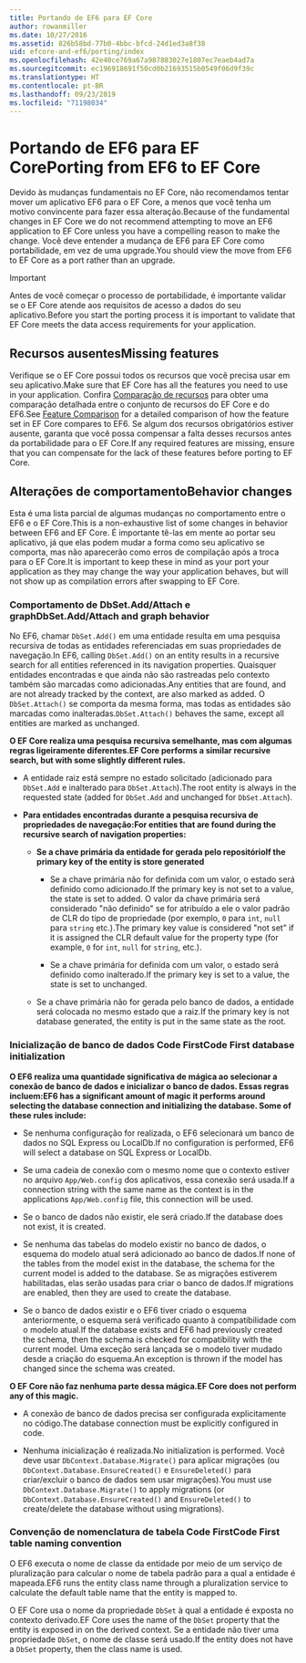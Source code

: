 ```yaml
---
title: Portando de EF6 para EF Core
author: rowanmiller
ms.date: 10/27/2016
ms.assetid: 826b58bd-77b0-4bbc-bfcd-24d1ed3a8f38
uid: efcore-and-ef6/porting/index
ms.openlocfilehash: 42e40ce769a67a987883027e1807ec7eaeb4ad7a
ms.sourcegitcommit: ec196918691f50cd0b21693515b0549f06d9f39c
ms.translationtype: HT
ms.contentlocale: pt-BR
ms.lasthandoff: 09/23/2019
ms.locfileid: "71198034"
---
```

# <a name="porting-from-ef6-to-ef-core"></a><span data-ttu-id="3867b-102">Portando de EF6 para EF Core</span><span class="sxs-lookup"><span data-stu-id="3867b-102">Porting from EF6 to EF Core</span></span>

<span data-ttu-id="3867b-103">Devido às mudanças fundamentais no EF Core, não recomendamos tentar mover um aplicativo EF6 para o EF Core, a menos que você tenha um motivo convincente para fazer essa alteração.</span><span class="sxs-lookup"><span data-stu-id="3867b-103">Because of the fundamental changes in EF Core we do not recommend attempting to move an EF6 application to EF Core unless you have a compelling reason to make the change.</span></span>
<span data-ttu-id="3867b-104">Você deve entender a mudança de EF6 para EF Core como portabilidade, em vez de uma upgrade.</span><span class="sxs-lookup"><span data-stu-id="3867b-104">You should view the move from EF6 to EF Core as a port rather than an upgrade.</span></span>

> [!IMPORTANT]
> <span data-ttu-id="3867b-105">Antes de você começar o processo de portabilidade, é importante validar se o EF Core atende aos requisitos de acesso a dados do seu aplicativo.</span><span class="sxs-lookup"><span data-stu-id="3867b-105">Before you start the porting process it is important to validate that EF Core meets the data access requirements for your application.</span></span>

## <a name="missing-features"></a><span data-ttu-id="3867b-106">Recursos ausentes</span><span class="sxs-lookup"><span data-stu-id="3867b-106">Missing features</span></span>

<span data-ttu-id="3867b-107">Verifique se o EF Core possui todos os recursos que você precisa usar em seu aplicativo.</span><span class="sxs-lookup"><span data-stu-id="3867b-107">Make sure that EF Core has all the features you need to use in your application.</span></span> <span data-ttu-id="3867b-108">Confira [Comparação de recursos](xref:efcore-and-ef6/index) para obter uma comparação detalhada entre o conjunto de recursos do EF Core e do EF6.</span><span class="sxs-lookup"><span data-stu-id="3867b-108">See [Feature Comparison](xref:efcore-and-ef6/index) for a detailed comparison of how the feature set in EF Core compares to EF6.</span></span> <span data-ttu-id="3867b-109">Se algum dos recursos obrigatórios estiver ausente, garanta que você possa compensar a falta desses recursos antes da portabilidade para o EF Core.</span><span class="sxs-lookup"><span data-stu-id="3867b-109">If any required features are missing, ensure that you can compensate for the lack of these features before porting to EF Core.</span></span>

## <a name="behavior-changes"></a><span data-ttu-id="3867b-110">Alterações de comportamento</span><span class="sxs-lookup"><span data-stu-id="3867b-110">Behavior changes</span></span>

<span data-ttu-id="3867b-111">Esta é uma lista parcial de algumas mudanças no comportamento entre o EF6 e o EF Core.</span><span class="sxs-lookup"><span data-stu-id="3867b-111">This is a non-exhaustive list of some changes in behavior between EF6 and EF Core.</span></span> <span data-ttu-id="3867b-112">É importante tê-las em mente ao portar seu aplicativo, já que elas podem mudar a forma como seu aplicativo se comporta, mas não aparecerão como erros de compilação após a troca para o EF Core.</span><span class="sxs-lookup"><span data-stu-id="3867b-112">It is important to keep these in mind as your port your application as they may change the way your application behaves, but will not show up as compilation errors after swapping to EF Core.</span></span>

### <a name="dbsetaddattach-and-graph-behavior"></a><span data-ttu-id="3867b-113">Comportamento de DbSet.Add/Attach e graph</span><span class="sxs-lookup"><span data-stu-id="3867b-113">DbSet.Add/Attach and graph behavior</span></span>

<span data-ttu-id="3867b-114">No EF6, chamar `DbSet.Add()` em uma entidade resulta em uma pesquisa recursiva de todas as entidades referenciadas em suas propriedades de navegação.</span><span class="sxs-lookup"><span data-stu-id="3867b-114">In EF6, calling `DbSet.Add()` on an entity results in a recursive search for all entities referenced in its navigation properties.</span></span> <span data-ttu-id="3867b-115">Quaisquer entidades encontradas e que ainda não são rastreadas pelo contexto também são marcadas como adicionadas.</span><span class="sxs-lookup"><span data-stu-id="3867b-115">Any entities that are found, and are not already tracked by the context, are also marked as added.</span></span> <span data-ttu-id="3867b-116">O `DbSet.Attach()` se comporta da mesma forma, mas todas as entidades são marcadas como inalteradas.</span><span class="sxs-lookup"><span data-stu-id="3867b-116">`DbSet.Attach()` behaves the same, except all entities are marked as unchanged.</span></span>

<span data-ttu-id="3867b-117">**O EF Core realiza uma pesquisa recursiva semelhante, mas com algumas regras ligeiramente diferentes.**</span><span class="sxs-lookup"><span data-stu-id="3867b-117">**EF Core performs a similar recursive search, but with some slightly different rules.**</span></span>

*  <span data-ttu-id="3867b-118">A entidade raiz está sempre no estado solicitado (adicionado para `DbSet.Add` e inalterado para `DbSet.Attach`).</span><span class="sxs-lookup"><span data-stu-id="3867b-118">The root entity is always in the requested state (added for `DbSet.Add` and unchanged for `DbSet.Attach`).</span></span>

*  <span data-ttu-id="3867b-119">**Para entidades encontradas durante a pesquisa recursiva de propriedades de navegação:**</span><span class="sxs-lookup"><span data-stu-id="3867b-119">**For entities that are found during the recursive search of navigation properties:**</span></span>

    *  <span data-ttu-id="3867b-120">**Se a chave primária da entidade for gerada pelo repositório**</span><span class="sxs-lookup"><span data-stu-id="3867b-120">**If the primary key of the entity is store generated**</span></span>

        * <span data-ttu-id="3867b-121">Se a chave primária não for definida com um valor, o estado será definido como adicionado.</span><span class="sxs-lookup"><span data-stu-id="3867b-121">If the primary key is not set to a value, the state is set to added.</span></span> <span data-ttu-id="3867b-122">O valor da chave primária será considerado "não definido" se for atribuído a ele o valor padrão de CLR do tipo de propriedade (por exemplo, `0` para `int`, `null` para `string` etc.).</span><span class="sxs-lookup"><span data-stu-id="3867b-122">The primary key value is considered "not set" if it is assigned the CLR default value for the property type (for example, `0` for `int`, `null` for `string`, etc.).</span></span>

        * <span data-ttu-id="3867b-123">Se a chave primária for definida com um valor, o estado será definido como inalterado.</span><span class="sxs-lookup"><span data-stu-id="3867b-123">If the primary key is set to a value, the state is set to unchanged.</span></span>

    *  <span data-ttu-id="3867b-124">Se a chave primária não for gerada pelo banco de dados, a entidade será colocada no mesmo estado que a raiz.</span><span class="sxs-lookup"><span data-stu-id="3867b-124">If the primary key is not database generated, the entity is put in the same state as the root.</span></span>

### <a name="code-first-database-initialization"></a><span data-ttu-id="3867b-125">Inicialização de banco de dados Code First</span><span class="sxs-lookup"><span data-stu-id="3867b-125">Code First database initialization</span></span>

<span data-ttu-id="3867b-126">**O EF6 realiza uma quantidade significativa de mágica ao selecionar a conexão de banco de dados e inicializar o banco de dados. Essas regras incluem:**</span><span class="sxs-lookup"><span data-stu-id="3867b-126">**EF6 has a significant amount of magic it performs around selecting the database connection and initializing the database. Some of these rules include:**</span></span>

* <span data-ttu-id="3867b-127">Se nenhuma configuração for realizada, o EF6 selecionará um banco de dados no SQL Express ou LocalDb.</span><span class="sxs-lookup"><span data-stu-id="3867b-127">If no configuration is performed, EF6 will select a database on SQL Express or LocalDb.</span></span>

* <span data-ttu-id="3867b-128">Se uma cadeia de conexão com o mesmo nome que o contexto estiver no arquivo `App/Web.config` dos aplicativos, essa conexão será usada.</span><span class="sxs-lookup"><span data-stu-id="3867b-128">If a connection string with the same name as the context is in the applications `App/Web.config` file, this connection will be used.</span></span>

* <span data-ttu-id="3867b-129">Se o banco de dados não existir, ele será criado.</span><span class="sxs-lookup"><span data-stu-id="3867b-129">If the database does not exist, it is created.</span></span>

* <span data-ttu-id="3867b-130">Se nenhuma das tabelas do modelo existir no banco de dados, o esquema do modelo atual será adicionado ao banco de dados.</span><span class="sxs-lookup"><span data-stu-id="3867b-130">If none of the tables from the model exist in the database, the schema for the current model is added to the database.</span></span> <span data-ttu-id="3867b-131">Se as migrações estiverem habilitadas, elas serão usadas para criar o banco de dados.</span><span class="sxs-lookup"><span data-stu-id="3867b-131">If migrations are enabled, then they are used to create the database.</span></span>

* <span data-ttu-id="3867b-132">Se o banco de dados existir e o EF6 tiver criado o esquema anteriormente, o esquema será verificado quanto à compatibilidade com o modelo atual.</span><span class="sxs-lookup"><span data-stu-id="3867b-132">If the database exists and EF6 had previously created the schema, then the schema is checked for compatibility with the current model.</span></span> <span data-ttu-id="3867b-133">Uma exceção será lançada se o modelo tiver mudado desde a criação do esquema.</span><span class="sxs-lookup"><span data-stu-id="3867b-133">An exception is thrown if the model has changed since the schema was created.</span></span>

<span data-ttu-id="3867b-134">**O EF Core não faz nenhuma parte dessa mágica.**</span><span class="sxs-lookup"><span data-stu-id="3867b-134">**EF Core does not perform any of this magic.**</span></span>

* <span data-ttu-id="3867b-135">A conexão de banco de dados precisa ser configurada explicitamente no código.</span><span class="sxs-lookup"><span data-stu-id="3867b-135">The database connection must be explicitly configured in code.</span></span>

* <span data-ttu-id="3867b-136">Nenhuma inicialização é realizada.</span><span class="sxs-lookup"><span data-stu-id="3867b-136">No initialization is performed.</span></span> <span data-ttu-id="3867b-137">Você deve usar `DbContext.Database.Migrate()` para aplicar migrações (ou `DbContext.Database.EnsureCreated()` e `EnsureDeleted()` para criar/excluir o banco de dados sem usar migrações).</span><span class="sxs-lookup"><span data-stu-id="3867b-137">You must use `DbContext.Database.Migrate()` to apply migrations (or `DbContext.Database.EnsureCreated()` and `EnsureDeleted()` to create/delete the database without using migrations).</span></span>

### <a name="code-first-table-naming-convention"></a><span data-ttu-id="3867b-138">Convenção de nomenclatura de tabela Code First</span><span class="sxs-lookup"><span data-stu-id="3867b-138">Code First table naming convention</span></span>

<span data-ttu-id="3867b-139">O EF6 executa o nome de classe da entidade por meio de um serviço de pluralização para calcular o nome de tabela padrão para a qual a entidade é mapeada.</span><span class="sxs-lookup"><span data-stu-id="3867b-139">EF6 runs the entity class name through a pluralization service to calculate the default table name that the entity is mapped to.</span></span>

<span data-ttu-id="3867b-140">O EF Core usa o nome da propriedade `DbSet` à qual a entidade é exposta no contexto derivado.</span><span class="sxs-lookup"><span data-stu-id="3867b-140">EF Core uses the name of the `DbSet` property that the entity is exposed in on the derived context.</span></span> <span data-ttu-id="3867b-141">Se a entidade não tiver uma propriedade `DbSet`, o nome de classe será usado.</span><span class="sxs-lookup"><span data-stu-id="3867b-141">If the entity does not have a `DbSet` property, then the class name is used.</span></span>
